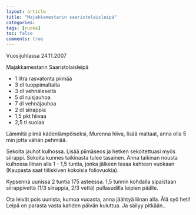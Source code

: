```yaml
---
layout: article
title: "Majakkamestarin saaristolaisleipä"
categories:
tags: [ruoka]
toc: false
comments: true
---
```


Vuosijuhlassa 24.11.2007

Majakkamestarin Saaristolaisleipä

- 1 litra rasvatonta piimää
- 3 dl tuoppimaltaita
- 3 dl vehnäleseitä
- 5 dl ruisjauhoa
- 7 dl vehnäjauhoa
- 2 dl siirappia
- 1,5 pkt hiivaa
- 2,5 tl suolaa

Lämmitä piimä kädenlämpöiseksi, Murenna hiiva, lisää maltaat, anna olla
5 min jotta vähän pehmiää.

Sekoita jauhot kulhossa. Lisää piimäseos ja hetken sekoitettuasi myös
siirappi. Sekoita kunnes taikinasta tulee tasainen. Anna taikinan nousta
kulhossa liinan alla 1 - 1,5 tuntia, jonka jälkeen tasaa kahteen vuokaan
(Kaupasta saat tiiliskiven kokoisia foliovuokia).

Kypsennä uunissa 2 tuntia 175 asteessa. 1,5 tunnin kohdalla sipaistaan
siirappivettä (1/3 siirappia, 2/3 vettä) pullasudilla leipien päälle.

Ota leivät pois uunista, kumoa vuoasta, anna jäähtyä liinan alla. Älä
syö heti! Leipä on parasta vasta kahden päivän kuluttua. Ja säilyy
pitkään..
